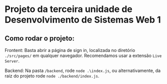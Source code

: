 # Projeto da terceira unidade de Desenvolvimento de Sistemas Web 1

## Como rodar o projeto:

Frontent: Basta abrir a página de sign in, localizada no diretório `./src/pages/` em qualquer navegador.
Recomendamos usar a extensão `Live Server`.

Backend: Na pasta `/backend`, rode `node .\index.js`, ou alternativamente, da raiz do projeto rode `node ./backend/index.js`.
